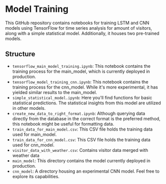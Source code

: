 # Model Training
This GitHub repository contains notebooks for training LSTM and CNN models using TensorFlow for time series analysis for amount of visitors, along with a simple statistical model.  Additionally, it houses two pre-trained models.
## Structure
*   `tensorflow_main_model_training.ipynb`: This notebook contains the training process for the main_model, which is currently deployed in production.
*   `tensorflow_model_training_cnn.ipynb`: This notebook contains the training process for the cnn_model. While it's more experimental, it has yielded similar results to the main_model.
*   `simple_statistical_model.ipynb`: Here you'll find functions for basic statistical predictions. The statistical insights from this model are utilized in other models.
*   `create_new_data_to_right_format.ipynb`: Although querying data directly from the database in the correct format is the preferred method, this notebook might be useful for formatting data.
*   `train_data_for_main_model.csv`: This CSV file holds the training data used for main_model.
*   `train_data_for_cnn_model.csv`: This CSV file holds the training data used for cnn_model.
*   `visitor_data_with_weather.csv`: Contains visitor data merged with weather data
*   `main_model`: This directory contains the model currently deployed in production.
*   `cnn_model`: A directory housing an experimental CNN model. Feel free to explore its capabilities.
